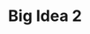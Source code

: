---
title: Big Idea 2
categories:
- ap_chem
layout: guide
link: https://docs.google.com/document/d/1gdKO43OjGanWW-gf_iP7f8ZKShReB5p9qrAm5zxGAgs/
description: Bonds, hybridization, VSEPR.
---
